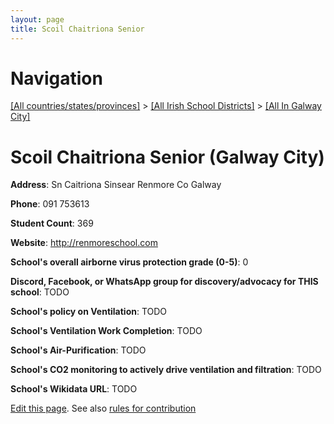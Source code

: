 ```yaml
---
layout: page
title: Scoil Chaitriona Senior
---
```

# Navigation

[[All countries/states/provinces]](../../..) > [[All Irish School Districts]](../..) > [[All In Galway City]](..)

# Scoil Chaitriona Senior (Galway City)

**Address**: Sn Caitriona Sinsear Renmore Co Galway

**Phone**: 091 753613

**Student Count**: 369

**Website**: <http://renmoreschool.com>

**School's overall airborne virus protection grade (0-5)**: 0

**Discord, Facebook, or WhatsApp group for discovery/advocacy for THIS school**: TODO

**School's policy on Ventilation**: TODO

**School's Ventilation Work Completion**: TODO

**School's Air-Purification**: TODO

**School's CO2 monitoring to actively drive ventilation and filtration**: TODO

**School's Wikidata URL**: TODO


[Edit this page](https://github.com/ventilate-schools/Ireland/edit/main/./Galway_City/Scoil_Chaitriona_Senior.md). See also [rules for contribution](../../../contribution-rules/)